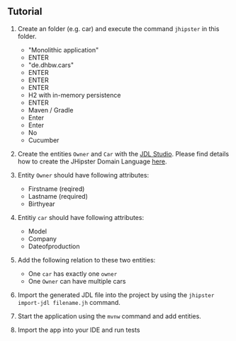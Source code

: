 ## Tutorial
1. Create an folder (e.g. car) and execute the command ``jhipster`` in this folder.
	* "Monolithic application"
	* ENTER
	* "de.dhbw.cars"
	* ENTER
	* ENTER
	* ENTER
	* H2 with in-memory persistence
	* ENTER
	* Maven / Gradle
	* Enter
	* Enter
	* No
	* Cucumber
2. Create the entities ``Owner`` and ``Car`` with the [JDL Studio](https://start.jhipster.tech/jdl-studio/). Please find details how to create the JHipster Domain Language [here](http://jhipster.github.io/jdl/).
3. Entity ``Owner`` should have following attributes:
	* Firstname (reqired)
	* Lastname (required)
	* Birthyear
4. Entitiy ``car`` should have following attributes:
	* Model
	* Company
	* Dateofproduction
5. Add the following relation to these two entities:
	* One ``car`` has exactly one ``owner``
	* One ``Owner`` can have multiple cars

6. Import the generated JDL file into the project by using the ``jhipster import-jdl filename.jh`` command.

7. Start the application using the ``mvnw`` command and add entities.

8. Import the app into your IDE and run tests
